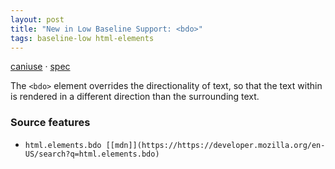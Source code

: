 ```yaml
---
layout: post
title: "New in Low Baseline Support: <bdo>"
tags: baseline-low html-elements
---
```


[caniuse](https://caniuse.com/?search=bdo) · [spec](https://html.spec.whatwg.org/multipage/text-level-semantics.html#the-bdo-element)

The `<bdo>` element overrides the directionality of text, so that the text within is rendered in a different direction than the surrounding text.

### Source features

- ``html.elements.bdo [[mdn]](https://https://developer.mozilla.org/en-US/search?q=html.elements.bdo)``
